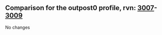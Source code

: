 ## Comparison for the outpost0 profile, rvn: [3007](https://github.com/PRO100KatYT/FortniteProfileRevisions/tree/main/profiles/outpost0/3007%20outpost0.json)-[3009](https://github.com/PRO100KatYT/FortniteProfileRevisions/tree/main/profiles/outpost0/3009%20outpost0.json)

No changes
